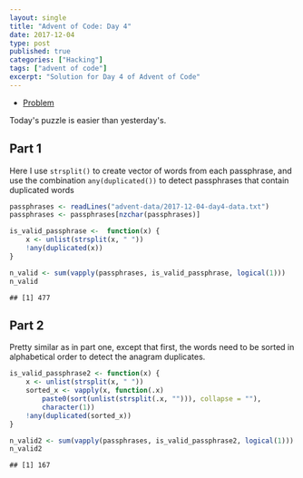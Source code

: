 ```yaml
---
layout: single
title: "Advent of Code: Day 4"
date: 2017-12-04
type: post
published: true
categories: ["Hacking"]
tags: ["advent of code"]
excerpt: "Solution for Day 4 of Advent of Code"
---
```


* [Problem](https://adventofcode.com/2017/day/4)

Today's puzzle is easier than yesterday's.

## Part 1

Here I use `strsplit()` to create vector of words from each passphrase, and use the combination `any(duplicated())` to detect passphrases that contain duplicated words


```r
passphrases <- readLines("advent-data/2017-12-04-day4-data.txt")
passphrases <- passphrases[nzchar(passphrases)]

is_valid_passphrase <-  function(x) {
    x <- unlist(strsplit(x, " "))
    !any(duplicated(x))
}

n_valid <- sum(vapply(passphrases, is_valid_passphrase, logical(1)))
n_valid
```

```
## [1] 477
```


## Part 2

Pretty similar as in part one, except that first, the words need to be sorted in alphabetical order to detect the anagram duplicates.


```r
is_valid_passphrase2 <- function(x) {
    x <- unlist(strsplit(x, " "))
    sorted_x <- vapply(x, function(.x)
        paste0(sort(unlist(strsplit(.x, ""))), collapse = ""),
        character(1))
    !any(duplicated(sorted_x))
}

n_valid2 <- sum(vapply(passphrases, is_valid_passphrase2, logical(1)))
n_valid2
```

```
## [1] 167
```
